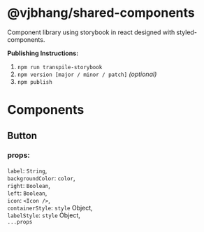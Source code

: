 # @vjbhang/shared-components

Component library using storybook in react designed with styled-components.

**Publishing Instructions:**

1. `npm run transpile-storybook`
2. `npm version [major / minor / patch]` _(optional)_
3. `npm publish`

# Components

## Button

### props:

`label`: `String`,  
`backgroundColor`: `color`,  
`right`: `Boolean`,  
`left`: `Boolean`,  
`icon`: `<Icon />`,  
`containerStyle`: `style` Object,  
`labelStyle`: `style` Object,  
`...props`
